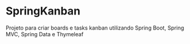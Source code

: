 # SpringKanban
Projeto para criar boards e tasks kanban utilizando Spring Boot, Spring MVC, Spring Data e Thymeleaf
